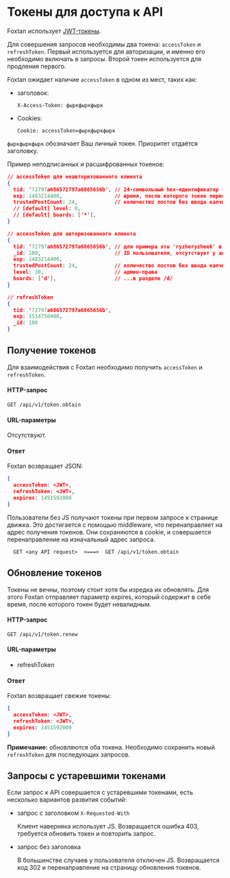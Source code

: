# Токены для доступа к API

Foxtan использует [JWT-токены](https://jwt.io/introduction).

Для совершения запросов необходимы два токена: `accessToken` и `refreshToken`. Первый используется для авторизации,
и именно его необходимо включать в запросы. Второй токен используется для продления первого.

Foxtan ожидает наличие `accessToken` в одном из мест, таких как:

- заголовок:
    ```
    X-Access-Token: фыркфыркфырк
    ```

- Cookies:
    ```
    Cookie: accessToken=фыркфыркфырк
    ```

`фыркфыркфырк` обозначает Ваш личный токен. Приоритет отдаётся заголовку.

Пример неподписанных и расшифрованных токенов:

```json
// accessToken для неавторизованного клиента
{
  tid: '72797a686572797a6865656b', // 24-символьный hex-идентификатор (token id)
  exp: 1483214400,                 // время, после которого токен перестанет быть валидным
  trustedPostCount: 24,            // количество постов без ввода капчи
  // [default] level: 0,
  // [default] boards: ['*'],
}

// accessToken для авторизованного клиента
{
  tid: '72797a686572797a6865656b', // для примера это 'ryzheryzheek' в hex
  _id: 100,                        // ID пользователя, отсутствует у анонима
  exp: 1483214400,
  trustedPostCount: 24,            // количество постов без ввода капчи
  level: 30,                       // админ-права
  boards: ['d'],                   // ...в разделе /d/
}

// refreshToken
{
  tid: '72797a686572797a6865656b',
  exp: 1514750400,
  _id: 100
}
```



## Получение токенов
Для взаимодействия с Foxtan необходимо получить `accessToken` и `refreshToken`.

#### HTTP-запрос
`GET /api/v1/token.obtain`

#### URL-параметры
Отсутствуют.

#### Ответ
Foxtan возвращает JSON:
```json
{
  accessToken: <JWT>,
  refreshToken: <JWT>,
  expires: 1451592000
}
```

Пользователи без JS получают токены при первом запросе к странице движка.
Это достигается с помощью middleware, что перенаправляет на адрес получения токенов.
Они сохраняются в cookie, и совершается перенаправление на изначальный адрес запроса.
```
  GET <any API request>  <===>  GET /api/v1/token.obtain
```



## Обновление токенов
Токены не вечны, поэтому стоит хотя бы изредка их обновлять.
Для этого Foxtan отправляет параметр expires, который содержит в себе время,
после которого токен будет невалидным.

#### HTTP-запрос
`GET /api/v1/token.renew`

#### URL-параметры
- refreshToken

#### Ответ
Foxtan возвращает свежие токены:
```json
{
  accessToken: <JWT>,
  refreshToken: <JWT>,
  expires: 1451592000
}
```
**Примечание:** обновляются оба токена. Необходимо сохранить новый `refreshToken` для последующих
запросов.



## Запросы с устаревшими токенами
Если запрос к API совершается с устаревшими токенами, есть несколько вариантов развития событий:
- запрос с заголовком `X-Requested-With`
  
  Клиент наверняка использует JS.
  Возвращается ошибка 403, требуется обновить токен и повторить запрос.

- запрос без заголовка

  В большинстве случаев у пользователя отключен JS.
  Возвращается код 302 и перенаправление на страницу обновления токенов.
